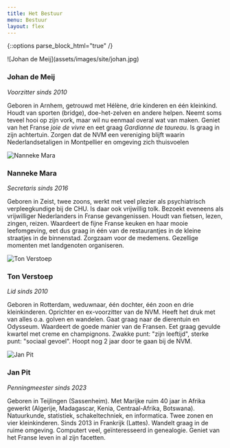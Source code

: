 ```yaml
---
title: Het Bestuur
menu: Bestuur
layout: flex
---
```


{::options parse_block_html="true" /}

<div class="bestuurslid">
![Johan de Meij](assets/images/site/johan.jpg)

### Johan de Meij

_Voorzitter sinds 2010_

Geboren in Arnhem, getrouwd met Hélène, drie kinderen en één kleinkind. Houdt van sporten (bridge), doe-het-zelven en andere helpen. Neemt soms teveel hooi op zijn vork, maar wil nu eenmaal overal wat van maken. Geniet van het Franse _joie de vivre_ en eet graag _Gardianne de taureau_. Is graag in zijn achtertuin.
Zorgen dat de NVM een vereniging blijft waarin Nederlandsetaligen in Montpellier en omgeving zich thuisvoelen

</div>
<div class="bestuurslid">

![Nanneke Mara](assets/images/site/nanne.jpg)

### Nanneke Mara

_Secretaris sinds 2016_

Geboren in Zeist, twee zoons, werkt met veel plezier als psychiatrisch verpleegkundige bij de CHU. Is daar ook vrijwillig tolk. Bezoekt eveneens als vrijwilliger Nederlanders in Franse gevangenissen. Houdt van fietsen, lezen, zingen, reizen. Waardeert de fijne Franse keuken en haar mooie leefomgeving, eet dus graag in één van de restaurantjes in de kleine straatjes in de binnenstad. Zorgzaam voor de medemens. Gezellige momenten met landgenoten organiseren.

</div>
<div class="bestuurslid">

![Ton Verstoep](assets/images/site/ton.jpg)

### Ton Verstoep

_Lid sinds 2010_

Geboren in Rotterdam, weduwnaar, één dochter, één zoon en drie kleinkinderen. Oprichter en ex-voorzitter van de NVM. Heeft het druk met van alles o.a. golven en wandelen. Gaat graag naar de dierentuin en Odysseum. Waardeert de goede manier van de Fransen. Eet graag gevulde kwartel met creme en champignons. Zwakke punt: "zijn leeftijd", sterke punt: "sociaal gevoel". Hoopt nog 2 jaar door te gaan bij de NVM.

</div>
<div class="bestuurslid">

![Jan Pit](assets/images/site/jan.jpg)

### Jan Pit

_Penningmeester sinds 2023_

Geboren in Teijlingen (Sassenheim). Met Marijke ruim 40 jaar in Afrika gewerkt (Algerije, Madagascar, Kenia, Centraal-Afrika, Botswana). Natuurkunde, statistiek, schakeltechniek, en informatica. Twee zonen en vier kleinkinderen. Sinds 2013 in Frankrijk (Lattes). Wandelt graag in de ruime omgeving. Computert veel, geïnteresseerd in genealogie. Geniet van het Franse leven in al zijn facetten.

</div>
